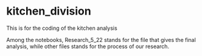 # kitchen_division
This is for the coding of the kitchen analysis

 Among the notebooks, Research_5_22 stands for the file that gives the final analysis, while other files stands for the process of our research.

